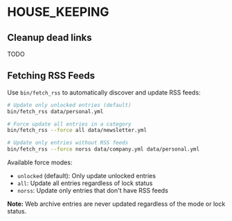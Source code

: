 # HOUSE_KEEPING

## Cleanup dead links

TODO

## Fetching RSS Feeds

Use `bin/fetch_rss` to automatically discover and update RSS feeds:

```bash
# Update only unlocked entries (default)
bin/fetch_rss data/personal.yml

# Force update all entries in a category
bin/fetch_rss --force all data/newsletter.yml

# Update only entries without RSS feeds
bin/fetch_rss --force norss data/company.yml data/personal.yml
```

Available force modes:
- `unlocked` (default): Only update unlocked entries
- `all`: Update all entries regardless of lock status
- `norss`: Update only entries that don't have RSS feeds

**Note:** Web archive entries are never updated regardless of the mode or lock status.